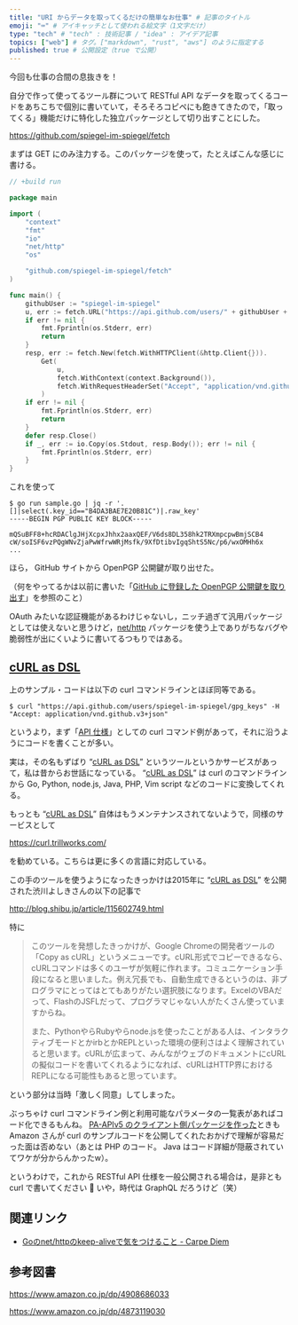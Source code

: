 ```yaml
---
title: "URI からデータを取ってくるだけの簡単なお仕事" # 記事のタイトル
emoji: "⌨" # アイキャッチとして使われる絵文字（1文字だけ）
type: "tech" # "tech" : 技術記事 / "idea" : アイデア記事
topics: ["web"] # タグ。["markdown", "rust", "aws"] のように指定する
published: true # 公開設定（true で公開）
---
```


今回も仕事の合間の息抜きを！

自分で作って使ってるツール群について RESTful API なデータを取ってくるコードをあちこちで個別に書いていて，そろそろコピペにも飽きてきたので，「取ってくる」機能だけに特化した独立パッケージとして切り出すことにした。

https://github.com/spiegel-im-spiegel/fetch

まずは GET にのみ注力する。このパッケージを使って，たとえばこんな感じに書ける。

```go:sample.go
// +build run

package main

import (
    "context"
    "fmt"
    "io"
    "net/http"
    "os"

    "github.com/spiegel-im-spiegel/fetch"
)

func main() {
    githubUser := "spiegel-im-spiegel"
    u, err := fetch.URL("https://api.github.com/users/" + githubUser + "/gpg_keys")
    if err != nil {
        fmt.Fprintln(os.Stderr, err)
        return
    }
    resp, err := fetch.New(fetch.WithHTTPClient(&http.Client{})).
        Get(
            u,
            fetch.WithContext(context.Background()),
            fetch.WithRequestHeaderSet("Accept", "application/vnd.github.v3+json"),
        )
    if err != nil {
        fmt.Fprintln(os.Stderr, err)
        return
    }
    defer resp.Close()
    if _, err := io.Copy(os.Stdout, resp.Body()); err != nil {
        fmt.Fprintln(os.Stderr, err)
    }
}
```

これを使って

```
$ go run sample.go | jq -r '.[]|select(.key_id=="B4DA3BAE7E20B81C")|.raw_key'
-----BEGIN PGP PUBLIC KEY BLOCK-----

mQSuBFF8+hcRDAClgJHjXcpxJhhx2aaxQEF/V6ds8DL358hk2TRXmpcpwBmjSCB4
cW/soISF6vzPQgWNvZjaPwWfrwWRjMsfk/9XfDtibvIgqShtS5Nc/p6/wxOMHh6x
...
```

ほら， GitHub サイトから OpenPGP 公開鍵が取り出せた。

（何をやってるかは以前に書いた「[GitHub に登録した OpenPGP 公開鍵を取り出す](https://zenn.dev/spiegel/articles/20201014-openpgp-pubkey-in-github)」を参照のこと）

OAuth みたいな認証機能があるわけじゃないし，ニッチ過ぎて汎用パッケージとしては使えないと思うけど，[net/http](https://golang.org/pkg/net/http/ "http - The Go Programming Language") パッケージを使う上でありがちなバグや脆弱性が出にくいように書いてるつもりではある。

## [cURL as DSL]

上のサンプル・コードは以下の curl コマンドラインとほぼ同等である。

```
$ curl "https://api.github.com/users/spiegel-im-spiegel/gpg_keys" -H "Accept: application/vnd.github.v3+json"
```

というより，まず「[API 仕様](https://docs.github.com/en/free-pro-team@latest/rest/reference/users#list-gpg-keys-for-a-user)」としての curl コマンド例があって，それに沿うようにコードを書くことが多い。

実は，その名もずばり “[cURL as DSL]” というツールというかサービスがあって，私は昔からお世話になっている。 “[cURL as DSL]” は curl のコマンドラインから Go, Python, node.js, Java, PHP, Vim script などのコードに変換してくれる。

もっとも “[cURL as DSL]” 自体はもうメンテナンスされてないようで，同様のサービスとして

https://curl.trillworks.com/

を勧めている。こちらは更に多くの言語に対応している。

この手のツールを使うようになったきっかけは2015年に “[cURL as DSL]” を公開された渋川よしきさんの以下の記事で

http://blog.shibu.jp/article/115602749.html

特に

> このツールを発想したきっかけが、Google Chromeの開発者ツールの「Copy as cURL」というメニューです。cURL形式でコピーできるなら、cURLコマンドは多くのユーザが気軽に作れます。コミュニケーション手段になると思いました。例え冗長でも、自動生成できるというのは、非プログラマにとってはとてもありがたい選択肢になります。ExcelのVBAだって、FlashのJSFLだって、プログラマじゃない人がたくさん使っていますからね。
>
> また、PythonやらRubyやらnode.jsを使ったことがある人は、インタラクティブモードとかirbとかREPLといった環境の便利さはよく理解されていると思います。cURLが広まって、みんながウェブのドキュメントにcURLの擬似コードを書いてくれるようになれば、cURLはHTTP界におけるREPLになる可能性もあると思っています。

という部分は当時「激しく同意」してしまった。

ぶっちゃけ curl コマンドライン例と利用可能なパラメータの一覧表があればコード化できるもんね。 [PA-APIv5 のクライアント側パッケージを作った](https://text.baldanders.info/remark/2019/10/pa-api-v5/ "PA-API v5 への移行")ときも Amazon さんが curl のサンプルコードを公開してくれたおかげで理解が容易だった面は否めない（あとは PHP のコード。 Java はコード詳細が隠蔽されていてワケが分からんかったw）。

というわけで，これから RESTful API 仕様を一般公開される場合は，是非とも curl で書いてください 🙇 いや，時代は GraphQL だろうけど（笑）

## 関連リンク

- [Goのnet/httpのkeep-aliveで気をつけること - Carpe Diem](https://christina04.hatenablog.com/entry/go-keep-alive)

[cURL as DSL]: https://shibukawa.github.io/curl_as_dsl/ "cURL as DSL — cURL as DSL 1.0 documentation"

## 参考図書

https://www.amazon.co.jp/dp/4908686033

https://www.amazon.co.jp/dp/4873119030
<!-- eof -->
